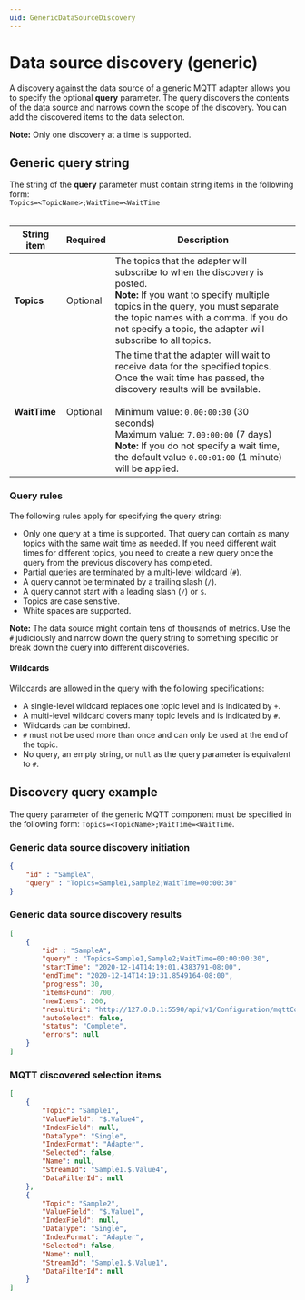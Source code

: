 ```yaml
---
uid: GenericDataSourceDiscovery
---
```


# Data source discovery (generic)

A discovery against the data source of a generic MQTT adapter allows you to specify the optional **query** parameter. The query discovers the contents of the data source and narrows down the scope of the discovery. You can add the discovered items to the data selection.

**Note:** Only one discovery at a time is supported.

## Generic query string

The string of the **query** parameter must contain string items in the following form: <br>`Topics=<TopicName>;WaitTime=<WaitTime`<br><br>

| String item      | Required | Description |
|------------------|----------|-------------|
| **Topics**       | Optional |  The topics that the adapter will subscribe to when the discovery is posted.<br>**Note:** If you want to specify multiple topics in the query, you must separate the topic names with a comma. If you do not specify a topic, the adapter will subscribe to all topics. |
| **WaitTime**     | Optional |  The time that the adapter will wait to receive data for the specified topics. Once the wait time has passed, the discovery results will be available.<br><br>Minimum value: `0.00:00:30` (30 seconds)<br>Maximum value: `7.00:00:00` (7 days)<br>**Note:** If you do not specify a wait time, the default value `0.00:01:00` (1 minute) will be applied.          |

### Query rules

The following rules apply for specifying the query string:

- Only one query at a time is supported. That query can contain as many topics with the same wait time as needed. If you need different wait times for different topics, you need to create a new query once the query from the previous discovery has completed.
- Partial queries are terminated by a multi-level wildcard (`#`).
- A query cannot be terminated by a trailing slash (`/`).
- A query cannot start with a leading slash (`/`) or `$`.
- Topics are case sensitive.
- White spaces are supported.

**Note:** The data source might contain tens of thousands of metrics. Use the `#` judiciously and narrow down the query string to something specific or break down the query into different discoveries.

#### Wildcards

Wildcards are allowed in the query with the following specifications:

- A single-level wildcard replaces one topic level and is indicated by `+`.
- A multi-level wildcard covers many topic levels and is indicated by `#`.
- Wildcards can be combined.
- `#` must not be used more than once and can only be used at the end of the topic.
- No query, an empty string, or `null` as the query parameter is equivalent to `#`.

## Discovery query example

The query parameter of the generic MQTT component must be specified in the following form:
`Topics=<TopicName>;WaitTime=<WaitTime`.

### Generic data source discovery initiation

```json
{
	"id" : "SampleA",
	"query" : "Topics=Sample1,Sample2;WaitTime=00:00:30"
}
```

### Generic data source discovery results

```json
[
    {
	    "id" : "SampleA",
	    "query" : "Topics=Sample1,Sample2;WaitTime=00:00:00:30",
	    "startTime": "2020-12-14T14:19:01.4383791-08:00",
	    "endTime": "2020-12-14T14:19:31.8549164-08:00",
	    "progress": 30,
	    "itemsFound": 700,
	    "newItems": 200,
	    "resultUri": "http://127.0.0.1:5590/api/v1/Configuration/mqttComponentId/Discoveries/40/result",
	    "autoSelect": false,
	    "status": "Complete",
	    "errors": null
	}
]
```

### MQTT discovered selection items

```json
[
    {
        "Topic": "Sample1",
        "ValueField": "$.Value4",
        "IndexField": null,
        "DataType": "Single",
        "IndexFormat": "Adapter",
        "Selected": false,
        "Name": null,
        "StreamId": "Sample1.$.Value4",
        "DataFilterId": null
    },
    {
        "Topic": "Sample2",
        "ValueField": "$.Value1",
        "IndexField": null,
        "DataType": "Single",
        "IndexFormat": "Adapter",
        "Selected": false,
        "Name": null,
        "StreamId": "Sample1.$.Value1",
        "DataFilterId": null
    }
]
```